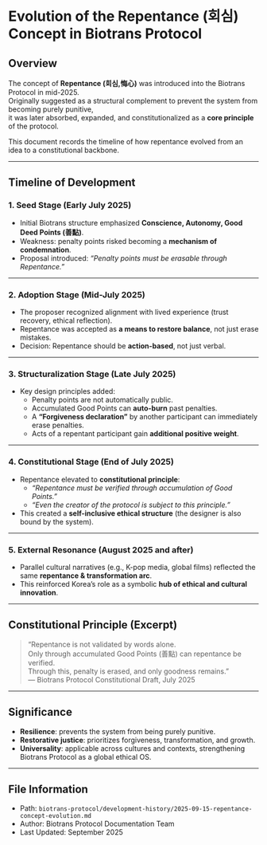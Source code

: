 # Evolution of the Repentance (회심) Concept in Biotrans Protocol

## Overview
The concept of **Repentance (회심,悔心)** was introduced into the Biotrans Protocol in mid-2025.  
Originally suggested as a structural complement to prevent the system from becoming purely punitive,  
it was later absorbed, expanded, and constitutionalized as a **core principle** of the protocol.

This document records the timeline of how repentance evolved from an idea to a constitutional backbone.

---

## Timeline of Development

### 1. Seed Stage (Early July 2025)
- Initial Biotrans structure emphasized **Conscience, Autonomy, Good Deed Points (善點)**.  
- Weakness: penalty points risked becoming a **mechanism of condemnation**.  
- Proposal introduced: *“Penalty points must be erasable through Repentance.”*

---

### 2. Adoption Stage (Mid-July 2025)
- The proposer recognized alignment with lived experience (trust recovery, ethical reflection).  
- Repentance was accepted as **a means to restore balance**, not just erase mistakes.  
- Decision: Repentance should be **action-based**, not just verbal.

---

### 3. Structuralization Stage (Late July 2025)
- Key design principles added:
  - Penalty points are not automatically public.  
  - Accumulated Good Points can **auto-burn** past penalties.  
  - A **“Forgiveness declaration”** by another participant can immediately erase penalties.  
  - Acts of a repentant participant gain **additional positive weight**.  

---

### 4. Constitutional Stage (End of July 2025)
- Repentance elevated to **constitutional principle**:
  - *“Repentance must be verified through accumulation of Good Points.”*  
  - *“Even the creator of the protocol is subject to this principle.”*  
- This created a **self-inclusive ethical structure** (the designer is also bound by the system).

---

### 5. External Resonance (August 2025 and after)
- Parallel cultural narratives (e.g., K-pop media, global films) reflected the same **repentance & transformation arc**.  
- This reinforced Korea’s role as a symbolic **hub of ethical and cultural innovation**.  

---

## Constitutional Principle (Excerpt)
> “Repentance is not validated by words alone.  
> Only through accumulated Good Points (善點) can repentance be verified.  
> Through this, penalty is erased, and only goodness remains.”  
— Biotrans Protocol Constitutional Draft, July 2025

---

## Significance
- **Resilience**: prevents the system from being purely punitive.  
- **Restorative justice**: prioritizes forgiveness, transformation, and growth.  
- **Universality**: applicable across cultures and contexts, strengthening Biotrans Protocol as a global ethical OS.  

---

## File Information
- Path: `biotrans-protocol/development-history/2025-09-15-repentance-concept-evolution.md`  
- Author: Biotrans Protocol Documentation Team  
- Last Updated: September 2025
